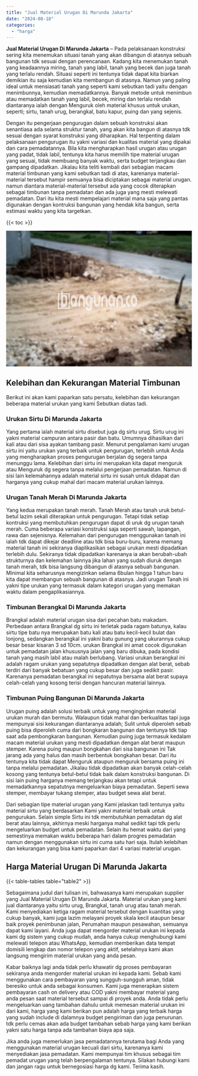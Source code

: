 ```yaml
---
title: "Jual Material Urugan Di Marunda Jakarta"
date: "2024-08-18"
categories: 
  - "harga"
---
```


**Jual Material Urugan Di Marunda Jakarta** – Pada pelaksanaan konstruksi sering kita menemukan situasi tanah yang akan dibangun di atasnya sebuah bangunan tdk sesuai dengan perencanaan. Kadang kita menemukan tanah yang keadaannya miring, tanah yang labil, tanah yang becek dan juga tanah yang terlalu rendah. Situasi seperti ini tentunya tidak dapat kita biarkan demikian itu saja kemudian kita membangun di atasnya. Namun yang paling ideal untuk mensiasati tanah yang seperti kami sebutkan tadi yaitu dengan menimbunnya, kemudian memadatkannya. Banyak metode untuk menimbun atau memadatkan tanah yang labil, becek, miring dan terlalu rendah diantaranya ialah dengan Menguruk oleh material khusus untuk urukan, seperti; sirtu, tanah urug, berangkal, batu kapur, puing dan yang sejenis.

Dengan itu pengerjaan pengurugan dalam sebuah konstruksi akan senantiasa ada selama struktur tanah, yang akan kita bangun di atasnya tdk sesuai dengan syarat konstruksi yang diharapkan. Hal terpenting dalam pelaksanaan pengurugan itu yakni variasi dan kualitas material yang dipakai dan cara pemadatannya. Bila kita mengharapkan hasil urugan atau urugan yang padat, tidak labil, tentunya kita harus memilih tipe material urugan yang sesuai, tidak membuang banyak waktu, serta budget terjangkau dan gampang dipadatkan. Jikalau kita teliti kembali dari sebagian macam material timbunan yang kami sebutkan tadi di atas, karenanya material-material tersebut hampir semuanya bisa diciptakan sebagai material urugan. namun diantara material-material tersebut ada yang cocok diterapkan sebagai timbunan tanpa pemadatan dan ada juga yang mesti melewati pemadatan. Dari itu kita mesti mempelajari material mana saja yang pantas digunakan dengan kontruksi bangunan yang hendak kita bangun, serta estimasi waktu yang kita targetkan.

{{< toc >}}

![Jual Material Urugan Di Marunda Jakarta](/images/jual-urugan-07.png)

## Kelebihan dan Kekurangan Material Timbunan

Berikut ini akan kami paparkan satu persatu, kelebihan dan kekurangan beberapa material urukan yang kami Sebutkan diatas tadi.

### Urukan Sirtu Di Marunda Jakarta

Yang pertama ialah material sirtu disebut juga dg sirtu urug. Sirtu urug ini yakni material campuran antara pasir dan batu. Umumnya dihasilkan dari kali atau dari sisa ayakan tambang pasir. Menurut pengalaman kami urugan sirtu ini yaitu urukan yang terbaik untuk pengurugan, terlebih untuk Anda yang mengharapkan proses pengurugan berjalan dg segera tanpa menunggu lama. Kelebihan dari sirtu ini merupakan kita dapat menguruk atau Menguruk dg segera tanpa melalui pengerjaan pemadatan. Namun di sisi lain kelemahannya adalah material sirtu ini susah untuk didapat dan harganya yang cukup mahal dari macam material urukan lainnya.

### Urugan Tanah Merah Di Marunda Jakarta

Yang kedua merupakan tanah merah. Tanah Merah atau tanah uruk betul-betul lazim sekali diterapkan untuk pengurugan. Tetapi tidak setiap kontruksi yang membutuhkan pengurugan dapat di uruk dg urugan tanah merah. Cuma beberapa variasi konstruksi saja seperti sawah, lapangan, rawa dan sejenisnya. Kelemahan dari pengurugan menggunakan tanah ini ialah tdk dapat dikejar deadline atau tdk bisa buru-buru, karena memang material tanah ini sekiranya diaplikasikan sebagai urukan mesti dipadatkan terlebih dulu. Sekiranya tidak dipadatkan karenanya ia akan berubah-ubah strukturnya dan kelemahan lainnya jika lahan yang sudah diuruk dengan tanah merah, tdk bisa langsung dibangun di atasnya sebuah bangunan. Minimal kita seharusnya mengizinkan selama 6bulan hingga 1 tahun baru kita dapat membangun sebuah bangunan di atasnya. Jadi urugan Tanah ini yakni tipe urukan yang termasuk dalam kategori urugan yang memakan waktu dalam pengaplikasiannya.

### Timbunan Berangkal Di Marunda Jakarta

Brangkal adalah material urugan sisa dari pecahan batu makadam. Perbedaan antara Brangkal dg sirtu ini terletak pada ragam batunya, kalau sirtu tipe batu nya merupakan batu kali atau batu kecil-kecil bulat dan lonjong, sedangkan berangkal ini yakni batu gunung yang ukurannya cukup besar besar kisaran 3 sd 10cm. urukan Brangkal ini amat cocok digunakan untuk pemadatan jalan khususnya jalan yang baru dibuka, pada kondisi tanah yang masih labil atau malah berlubang. Variasi urukan berangkal ini adalah ragam urukan yang sepatutnya dipadatkan dengan alat berat, sebab terdiri dari banyak bebatuan yang cukup besar dan juga sedikit pasir. Karenanya pemadatan berangkal ini sepatutnya bersama alat berat supaya celah-celah yang kosong terisi dengan hancuran material lainnya.

### Timbunan Puing Bangunan Di Marunda Jakarta

Urugan puing adalah solusi terbaik untuk yang menginginkan material urukan murah dan bermutu. Walaupun tidak mahal dan berkualitas tapi juga mempunyai sisi kekurangan diantaranya adalah; Sulit untuk diperoleh sebab puing bisa diperoleh cuma dari bongkaran bangunan dan tentunya tdk tiap saat ada pembongkaran bangunan. Kemudian puing juga termasuk kedalam macam material urukan yang mesti dipadatkan dengan alat berat maupun stemper. Karena puing maupun bongkahan dari sisa bangunan ini Tak jarang ada yang halus dan masih berbentuk bongkahan besar. Dari itu tentunya kita tidak dapat Menguruk ataupun menguruk bersama puing ini tanpa melalui pemadatan. Jikalau tidak dipadatkan akan banyak celah-celah kosong yang tentunya betul-betul tidak baik dalam konstruksi bangunan. Di sisi lain puing harganya memang terjangkau akan tetapi untuk memadatkannya sepatutnya mengeluarkan biaya pemadatan. Seperti sewa stemper, membayar tukang stemper, atau budget sewa alat berat.

Dari sebagian tipe material urugan yang Kami jelaskan tadi tentunya yaitu material sirtu yang berdasarkan Kami yakni material terbaik untuk pengurukan. Selain simple Sirtu ini tdk membutuhkan pemadatan dg alat berat atau lainnya, akhirnya meski harganya mahal sedikit tapi tdk perlu mengeluarkan budget untuk pemadatan. Selain itu hemat waktu dari yang semestinya memakan waktu beberapa hari dalam progres pemadatan namun dengan menggunakan sirtu ini cuma satu hari saja. Itulah kelebihan dan kekurangan yang bisa kami paparkan dari 4 variasi material urugan.

## Harga Material Urugan Di Marunda Jakarta

{{< table-tables table="table2" >}}

Sebagaimana judul dari tulisan ini, bahwasanya kami merupakan supplier yang Jual Material Urugan Di Marunda Jakarta. Material urukan yang kami jual diantaranya yaitu sirtu urug, Brangkal, tanah urug atau tanah merah. Kami menyediakan ketiga ragam material tersebut dengan kuantitas yang cukup banyak, kami juga lazim melayani proyek skala kecil ataupun besar baik proyek penimbunan jalan, Perumahan maupun pesawahan, semuanya dapat kami layani. Anda juga dapat mengorder material urukan ini kepada kami dg sistem yang cukup mudah, anda hanya cukup menghubungi kami melewati telepon atau WhatsApp, kemudian memberikan data tempat domisili lengkap dan nomor telepon yang aktif, setelahnya kami akan langsung mengirim material urukan yang anda pesan.

Kabar baiknya lagi anda tidak perlu khawatir dg proses pembayaran sekiranya anda mengorder material urukan ini kepada kami. Sebab kami menggunakan cara pembayaran yang sungguh-sungguh aman, tidak beresiko untuk anda sebagai konsumen. Kami juga menerapkan sistem pembayaran cash on delivery atau COD yakni membayar material yang anda pesan saat material tersebut sampai di proyek anda. Anda tidak perlu mengeluarkan uang tambahan dahulu untuk memesan material urukan ini dari kami, harga yang kami berikan pun adalah harga yang terbaik harga yang sudah include di dalamnya budget pengiriman dan juga penurunan. tdk perlu cemas akan ada budget tambahan sebab harga yang kami berikan yakni satu harga tanpa ada tambahan biaya apa saja.

Jika anda juga memerlukan jasa pemadatannya terutama bagi Anda yang menggunakan material urugan kecuali dari sirtu, karenanya kami menyediakan jasa pemadatan. Kami mempunyai tim khusus sebagai tim pemadat urugan yang telah berpengalaman tentunya. Silakan hubungi kami dan jangan ragu untuk bernegosiasi harga dg kami. Terima kasih.
